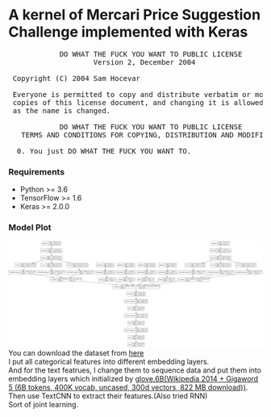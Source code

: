 # A kernel of Mercari Price Suggestion Challenge implemented with Keras
<pre>
            DO WHAT THE FUCK YOU WANT TO PUBLIC LICENSE
                    Version 2, December 2004

 Copyright (C) 2004 Sam Hocevar <sam@hocevar.net>

 Everyone is permitted to copy and distribute verbatim or modified
 copies of this license document, and changing it is allowed as long
 as the name is changed.

            DO WHAT THE FUCK YOU WANT TO PUBLIC LICENSE
   TERMS AND CONDITIONS FOR COPYING, DISTRIBUTION AND MODIFICATION

  0. You just DO WHAT THE FUCK YOU WANT TO.
</pre>

### Requirements
* Python >= 3.6
* TensorFlow >= 1.6
* Keras >= 2.0.0

### Model Plot
![Model Plot](https://github.com/kaitolucifer/mercari-price-suggestion-challenge-keras/blob/master/model.png)
You can download the dataset from [here](https://www.kaggle.com/c/mercari-price-suggestion-challenge)</br>
I put all categorical features into different embedding layers.</br>
And for the text featrues, I change them to sequence data and put them into embedding layers which initialized by [glove.6B(Wikipedia 2014 + Gigaword 5 (6B tokens, 400K vocab, uncased, 300d vectors, 822 MB download))](http://nlp.stanford.edu/data/wordvecs/glove.6B.zip).</br>
Then use TextCNN to extract their features.(Also tried RNN)</br>
Sort of joint learning.</br>
